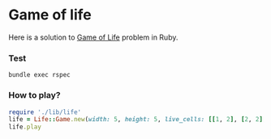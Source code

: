 # Game of life

Here is a solution to [Game of Life](https://en.wikipedia.org/wiki/Conway%27s_Game_of_Life) problem in Ruby.

### Test

`bundle exec rspec`

### How to play?

```ruby
require './lib/life'
life = Life::Game.new(width: 5, height: 5, live_cells: [[1, 2], [2, 2], [3, 2]])
life.play
```
